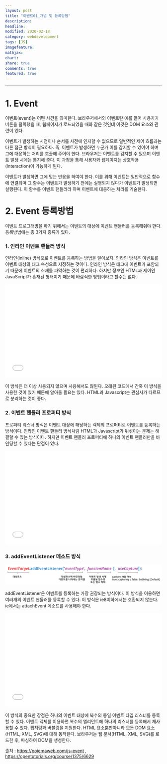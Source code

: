 ```yaml
---
layout: post
title: "이벤트01_개념 및 등록방법"
description:
headline:
modified: 2020-02-18
category: webdevelopment
tags: [JS]
imagefeature:
mathjax:
chart:
share: true
comments: true
featured: true
---
```


---

# 1. Event

이벤트(event)는 어떤 사건을 의미한다. 브라우저에서의 이벤트란 예를 들어 사용자가 버튼을 클릭했을 때, 웹페이지가 로드되었을 때와 같은 것인데 이것은 DOM 요소와 관련이 있다.  

이벤트가 발생하는 시점이나 순서를 사전에 인지할 수 없으므로 일반적인 제어 흐름과는 다른 접근 방식이 필요하다. 즉, 이벤트가 발생하면 누군가 이를 감지할 수 있어야 하며 그에 대응하는 처리를 호출해 주어야 한다. 브라우저는 이벤트를 감지할 수 있으며 이벤트 발생 시에는 통지해 준다. 이 과정을 통해 사용자와 웹페이지는 상호작용(Interaction)이 가능하게 된다.

이벤트가 발생하면 그에 맞는 반응을 하여야 한다. 이를 위해 이벤트는 일반적으로 함수에 연결되며 그 함수는 이벤트가 발생하기 전에는 실행되지 않다가 이벤트가 발생되면 실행된다. 이 함수를 이벤트 핸들러라 하며 이벤트에 대응하는 처리를 기술한다.

# 2. Event 등록방법

이벤트 프로그래밍을 하기 위해서는 이벤트의 대상에 이벤트 핸들러를 등록해줘야 한다. 등록방법에는 총 3가지 종류가 있다.

### 1. 인라인 이벤트 핸들러 방식

인라인(inline) 방식으로 이벤트를 등록하는 방법을 알아보자. 인라인 방식은 이벤트를 이벤트 대상의 태그 속성으로 지정하는 것이다.
인라인 방식은 태그에 이벤트가 포함되기 때문에 이벤트의 소재를 파악하는 것이 편리하다. 하지만 정보인 HTML과 제어인 JavaScript가 혼재된 형태이기 때문에 바람직한 방법이라고 할수는 없다. 

<div class="code"><iframe width="100%" height="300" src="//jsfiddle.net/lsh58/wvLh0xby/embedded/html/dark/" allowfullscreen="allowfullscreen" allowpaymentrequest frameborder="0"></iframe></div>

이 방식은 더 이상 사용되지 않으며 사용해서도 않된다. 오래된 코드에서 간혹 이 방식을 사용한 것이 있기 때문에 알아둘 필요는 있다. HTML과 Javascript는 관심사가 다르므로 분리하는 것이 좋다.

### 2. 이벤트 핸들러 프로퍼티 방식

프로퍼티 리스너 방식은 이벤트 대상에 해당하는 객체의 프로퍼티로 이벤트를 등록하는 방식이다. 인라인 이벤트 핸들러 방식처럼 HTML과 Javascript가 뒤섞이는 문제는 해결할 수 있는 방식이다. 하지만 이벤트 핸들러 프로퍼티에 하나의 이벤트 핸들러만을 바인딩할 수 있다는 단점이 있다.

<div class="code"><iframe width="100%" height="300" src="//jsfiddle.net/lsh58/wvLh0xby/2/embedded/html/dark/" allowfullscreen="allowfullscreen" allowpaymentrequest frameborder="0"></iframe></div>

### 3. addEventListener 메소드 방식

![addEventListener](https://github.com/lsh58/lsh58.github.io/blob/master/images/event_listener.png?raw=true)

addEventListener은 이벤트를 등록하는 가장 권장되는 방식이다. 이 방식을 이용하면 여러개의 이벤트 핸들러를 등록할 수 있다.
이 방식은 ie8이하에서는 호환되지 않는다. ie에서는 attachEvent 메소드를 사용해야 한다. 

<div class="code"><iframe width="100%" height="300" src="//jsfiddle.net/lsh58/wvLh0xby/4/embedded/html/dark/" allowfullscreen="allowfullscreen" allowpaymentrequest frameborder="0"></iframe></div>

이 방식의 중요한 장점은 
하나의 이벤트 대상에 복수의 동일 이벤트 타입 리스너를 등록할 수 있다.
이벤트 객체를 이용하면 복수의 엘리먼트에 하나의 리스너를 등록해서 재사용할 수 있다. 
캡처링과 버블링을 지원한다.
HTML 요소뿐만아니라 모든 DOM 요소(HTML, XML, SVG)에 대해 동작한다. 브라우저는 웹 문서(HTML, XML, SVG)를 로드한 후, 파싱하여 DOM을 생성한다.



출처 : <https://poiemaweb.com/js-event> , <https://opentutorials.org/course/1375/6629>
